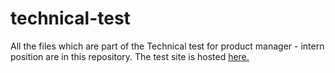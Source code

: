 # technical-test
All the files which are part of the Technical test for product manager - intern position are in this repository.
The test site is hosted [here.](https://sankyboi.github.io/technical-test/)
 
